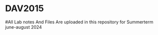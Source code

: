 # DAV2015

#All Lab notes And Files Are uploaded in this repository for Summerterm june-august 2024 
